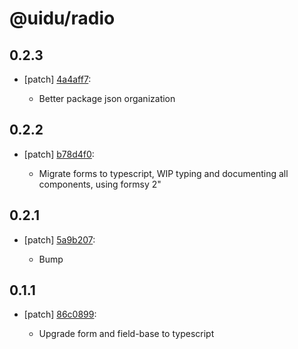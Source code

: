 # @uidu/radio

## 0.2.3
- [patch] [4a4aff7](https://github.org/uidu-org/guidu/commits/4a4aff7):

  - Better package json organization

## 0.2.2
- [patch] [b78d4f0](https://github.org/uidu-org/guidu/commits/b78d4f0):

  - Migrate forms to typescript, WIP typing and documenting all components, using formsy 2"

## 0.2.1
- [patch] [5a9b207](https://github.org/uidu-org/guidu/commits/5a9b207):

  - Bump

## 0.1.1
- [patch] [86c0899](https://github.org/uidu-org/guidu/commits/86c0899):

  - Upgrade form and field-base to typescript
